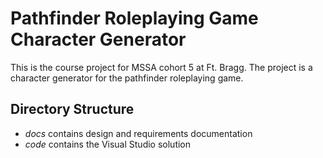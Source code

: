 # Pathfinder Roleplaying Game Character Generator

This is the course project for MSSA cohort 5 at Ft. Bragg.
The project is a character generator for the pathfinder roleplaying game.

## Directory Structure

 - *docs* contains design and requirements documentation
 - *code* contains the Visual Studio solution
